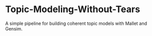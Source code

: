 # Topic-Modeling-Without-Tears
A simple pipeline for building coherent topic models with Mallet and Gensim.
